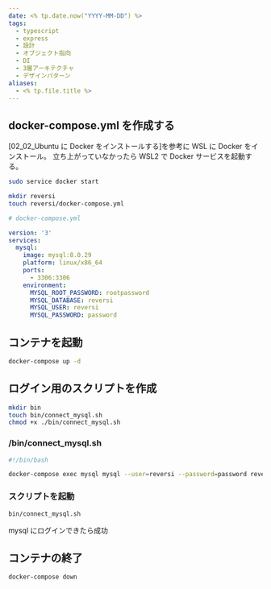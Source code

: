 ```yaml
---
date: <% tp.date.now("YYYY-MM-DD") %>
tags:
  - typescript
  - express
  - 設計
  - オブジェクト指向
  - DI
  - 3層アーキテクチャ
  - デザインパターン
aliases:
  - <% tp.file.title %>
---
```


## docker-compose.yml を作成する

[02_02_Ubuntu に Docker をインストールする]を参考に WSL に Docker をインストール。
立ち上がっていなかったら WSL2 で Docker サービスを起動する。

```bash
sudo service docker start
```

```bash
mkdir reversi
touch reversi/docker-compose.yml
```

```yml
# docker-compose.yml

version: '3'
services:
  mysql:
    image: mysql:8.0.29
    platform: linux/x86_64
    ports:
      - 3306:3306
    environment:
      MYSQL_ROOT_PASSWORD: rootpassword
      MYSQL_DATABASE: reversi
      MYSQL_USER: reversi
      MYSQL_PASSWORD: password
```

## コンテナを起動

```bash
docker-compose up -d
```

## ログイン用のスクリプトを作成

```bash
mkdir bin
touch bin/connect_mysql.sh
chmod +x ./bin/connect_mysql.sh
```

### /bin/connect_mysql.sh

```sh
#!/bin/bash

docker-compose exec mysql mysql --user=reversi --password=password reversi
```

### スクリプトを起動

```bash
bin/connect_mysql.sh
```

mysql にログインできたら成功

## コンテナの終了

```bash
docker-compose down
```
